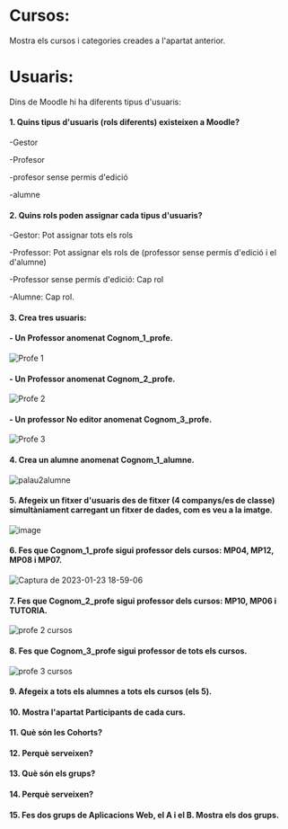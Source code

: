 # Cursos:

Mostra els cursos i categories creades a l'apartat anterior.

# Usuaris:

Dins de Moodle hi ha diferents tipus d'usuaris:

#### 1. Quins tipus d'usuaris (rols diferents) existeixen a Moodle?

-Gestor

-Profesor

-profesor sense permis d'edició

-alumne

#### 2. Quins rols poden assignar cada tipus d'usuaris?

-Gestor: Pot assignar tots els rols

-Professor: Pot assignar els rols de (professor sense permís d'edició i el d'alumne)

-Professor sense permís d'edició: Cap rol

-Alumne: Cap rol.

#### 3. Crea tres usuaris:
####  - Un Professor anomenat Cognom_1_profe.

![Profe 1](https://user-images.githubusercontent.com/114162326/213479525-23d5f8ea-5347-4581-9fd4-7e09098e43ab.png)

####  - Un Professor anomenat Cognom_2_profe.

![Profe 2](https://user-images.githubusercontent.com/114162326/213480621-0fa14fb9-d15d-468c-af15-725a29126c54.png)

####  - Un professor No editor anomenat Cognom_3_profe.

![Profe 3](https://user-images.githubusercontent.com/114162326/213481034-4557861e-c0e6-4697-b368-2011bc6bd3b4.png)

#### 4.  Crea un alumne anomenat Cognom_1_alumne.

![palau2alumne](https://user-images.githubusercontent.com/114162326/214112285-5c79bd9b-142a-48ae-b160-af17562fa237.png)

#### 5.  Afegeix un fitxer d'usuaris des de fitxer (4 companys/es de classe) simultàniament carregant un fitxer de dades, com es veu a la imatge.

![image](https://user-images.githubusercontent.com/110727546/205681118-13764074-331b-42b7-b051-38f816f8b931.png)

#### 6. Fes que Cognom_1_profe sigui professor dels cursos: MP04, MP12, MP08 i MP07.

![Captura de 2023-01-23 18-59-06](https://user-images.githubusercontent.com/114162326/214115178-3824e73d-5399-4bbf-9fc3-a621554f03c8.png)

#### 7. Fes que Cognom_2_profe sigui professor dels cursos: MP10, MP06 i TUTORIA.

![profe 2 cursos](https://user-images.githubusercontent.com/114162326/214116533-8402d9cc-bd6a-432c-997d-3832c34f5752.png)

#### 8. Fes que Cognom_3_profe sigui professor de tots els cursos.

![profe 3 cursos ](https://user-images.githubusercontent.com/114162326/214117069-68a37120-7a52-4d49-b3d5-7fd4b58651a9.png)

#### 9. Afegeix a tots els alumnes a tots els cursos (els 5).

#### 10. Mostra l'apartat Participants de cada curs.

#### 11. Què són les Cohorts? 

#### 12. Perquè serveixen?

#### 13. Què són els grups?

#### 14. Perquè serveixen?

#### 15. Fes dos grups de Aplicacions Web, el A i el B. Mostra els dos grups.

